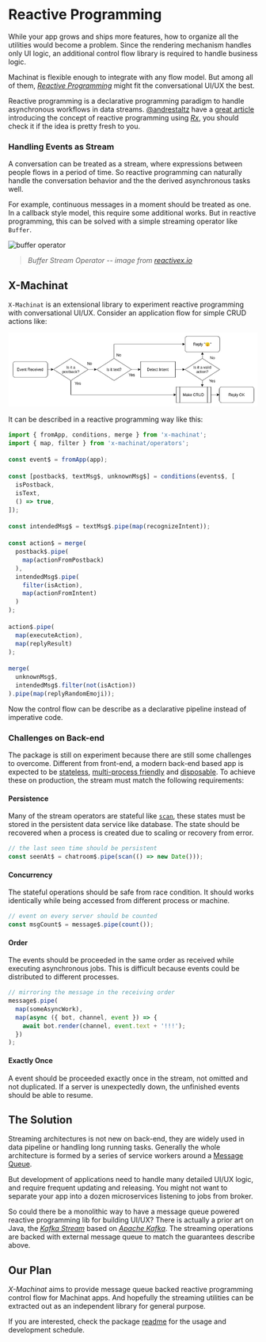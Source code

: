 # Reactive Programming

While your app grows and ships more features, how to organize all the utilities would become a problem. Since the rendering mechanism handles only UI logic, an additional control flow library is required to handle business logic.

Machinat is flexible enough to integrate with any flow model. But among all of them, [_Reactive Programming_](https://en.wikipedia.org/wiki/Reactive_programming) might fit the conversational UI/UX the best.

Reactive programming is a declarative programming paradigm to handle asynchronous workflows in data streams. [@andrestaltz](https://twitter.com/andrestaltz) have a [great article](https://gist.github.com/staltz/868e7e9bc2a7b8c1f754) introducing the concept of reactive programming using [_Rx_]((http://reactivex.io/)), you should check it if the idea is pretty fresh to you.

### Handling Events as Stream

A conversation can be treated as a stream, where expressions between people flows in a period of time. So reactive programming can naturally handle the conversation behavior and the the derived asynchronous tasks well.

For example, continuous messages in a moment should be treated as one. In a callback style model, this require some additional works. But in reactive programming, this can be solved with a simple streaming operator like `Buffer`.

![buffer operator](http://reactivex.io/documentation/operators/images/Buffer.png)

> _Buffer Stream Operator -- image from [reactivex.io](http://reactivex.io/documentation/operators/buffer.html)_


## X-Machinat

`X-Machinat` is an extensional library to experiment reactive programming with conversational UI/UX. Consider an application flow for simple CRUD actions like:

![Example App Control Flow](assets/example-app-control-flow.png)

It can be described in a reactive programming way like this:

```js
import { fromApp, conditions, merge } from 'x-machinat';
import { map, filter } from 'x-machinat/operators';

const event$ = fromApp(app);

const [postback$, textMsg$, unknownMsg$] = conditions(events$, [
  isPostback,
  isText,
  () => true,
]);

const intendedMsg$ = textMsg$.pipe(map(recognizeIntent));

const action$ = merge(
  postback$.pipe(
    map(actionFromPostback)
  ),
  intendedMsg$.pipe(
    filter(isAction),
    map(actionFromIntent)
  )
);

action$.pipe(
  map(executeAction),
  map(replyResult)
);

merge(
  unknownMsg$,
  intendedMsg$.filter(not(isAction))
).pipe(map(replyRandomEmoji));
```

Now the control flow can be describe as a declarative pipeline instead of imperative code.

### Challenges on Back-end

The package is still on experiment because there are still some challenges to overcome. Different from front-end, a modern back-end based app is expected to be [stateless](https://12factor.net/processes), [multi-process friendly](https://12factor.net/concurrency) and [disposable](https://12factor.net/disposability). To achieve these on production, the stream must match the following requirements:

#### Persistence

Many of the stream operators are stateful like [`scan`](http://reactivex.io/documentation/operators/scan.html), these states must be stored in the persistent data service like database. The state should be recovered when a process is created due to scaling or recovery from error.

```js
// the last seen time should be persistent
const seenAt$ = chatroom$.pipe(scan(() => new Date()));
```

#### Concurrency

The stateful operations should be safe from race condition. It should works identically while being accessed from different process or machine.

```js
// event on every server should be counted
const msgCount$ = message$.pipe(count());
```

#### Order

The events should be proceeded in the same order as received while executing asynchronous jobs. This is difficult because events could be distributed to different processes.

```js
// mirroring the message in the receiving order
message$.pipe(
  map(someAsyncWork),
  map(async ({ bot, channel, event }) => {
    await bot.render(channel, event.text + '!!!');
  })
);
```

#### Exactly Once

A event should be proceeded exactly once in the stream, not omitted and not duplicated. If a server is unexpectedly down, the unfinished events should be able to resume.

## The Solution

Streaming architectures is not new on back-end, they are widely used in data pipeline or handling long running tasks. Generally the whole architecture is formed by a series of service workers around a [Message Queue](https://en.wikipedia.org/wiki/Message_queue).

But development of applications need to handle many detailed UI/UX logic, and require frequent updating and releasing. You might not want to separate your app into a dozen microservices listening to jobs from broker.

So could there be a monolithic way to have a message queue powered reactive programming lib for building UI/UX? There is actually a prior art on Java, the [_Kafka Stream_](https://kafka.apache.org/documentation/streams/) based on [_Apache Kafka_](https://kafka.apache.org/). The streaming operations are backed with external message queue to match the guarantees describe above.

## Our Plan

_X-Machinat_ aims to provide message queue backed reactive programming control flow for Machinat apps. And hopefully the streaming utilities can be extracted out as an independent library for general purpose.

If you are interested, check the package [readme](https://github.com/machinat/x-machinat) for the usage and development schedule.

